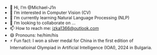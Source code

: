 - 👋 Hi, I’m @Michael-J1n
- 👀 I’m interested in Computer Vision (CV)
- 🌱 I’m currently learning Natural Language Processing (NLP)
- 💞️ I’m looking to collaborate on ...
- 📫 How to reach me: jzka1366@outlook.com
- 😄 Pronouns: he/him/his
- ⚡ Fun fact: I won a silver medal for China in the first edition of Internatioinal Olympiad in Artificial Intelligence (IOAI), 2024 in Bulgaria.

<!---
Michael-J1n/Michael-J1n is a ✨ special ✨ repository because its `README.md` (this file) appears on your GitHub profile.
You can click the Preview link to take a look at your changes.
--->
